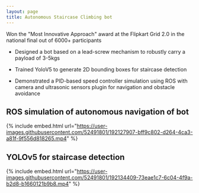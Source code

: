 ```yaml
---
layout: page
title: Autonomous Staircase Climbing bot
---
```


<!-- ![stairs_photo](/assets/stairs_1.jpg) <br /> <br /> -->
Won the "Most Innovative Approach" award at the Flipkart Grid 2.0 in the national final out of 6000+ participants

- Designed a bot based on a lead-screw mechanism to robustly carry a payload of 3-5kgs

- Trained YoloV5 to generate 2D bounding boxes for staircase detection

- Demonstrated a PID-based speed controller simulation using ROS with camera and ultrasonic sensors plugin for navigation and obstacle avoidance

## ROS simulation of autonomous navigation of bot
{% include embed.html url="https://user-images.githubusercontent.com/52491801/192127907-bff9c802-d264-4ca3-a81f-9f556d818265.mp4" %}
<!-- {% include embed.html url="https://user-images.githubusercontent.com/52491801/192126770-9beca302-dfc8-496d-9ee5-06c59f92e377.mp4" %} -->

<!-- text style in italic -->

## YOLOv5 for staircase detection

{% include embed.html url="https://user-images.githubusercontent.com/52491801/192134409-73eae1c7-6c04-4f9a-b2d8-b1660121b9b8.mp4" %}









